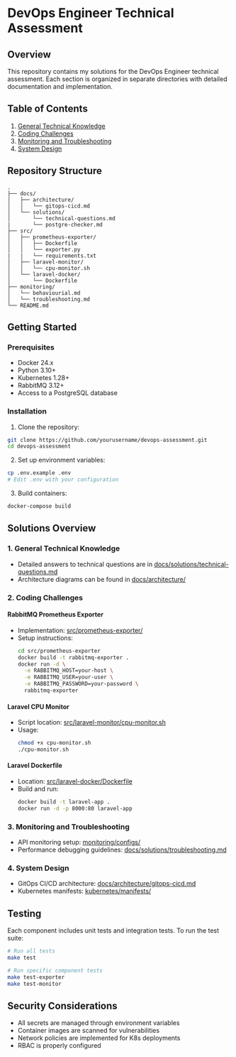 # DevOps Engineer Technical Assessment

## Overview
This repository contains my solutions for the DevOps Engineer technical assessment. Each section is organized in separate directories with detailed documentation and implementation.

## Table of Contents
1. [General Technical Knowledge](#general-technical-knowledge)
2. [Coding Challenges](#coding-challenges)
3. [Monitoring and Troubleshooting](#monitoring-and-troubleshooting)
4. [System Design](#system-design)

## Repository Structure
```
.
├── docs/
│   ├── architecture/
│   │   └── gitops-cicd.md
│   └── solutions/
│       └── technical-questions.md 
|       └── postgre-checker.md
├── src/
│   ├── prometheus-exporter/
│   │   ├── Dockerfile
│   │   └── exporter.py
|   |   └── requirements.txt
│   ├── laravel-monitor/
│   │   └── cpu-monitor.sh
│   └── laravel-docker/
│       └── Dockerfile
├── monitoring/
│   └── behaviourial.md
│   └── troubleshooting.md
└── README.md
```

## Getting Started

### Prerequisites
- Docker 24.x
- Python 3.10+
- Kubernetes 1.28+
- RabbitMQ 3.12+
- Access to a PostgreSQL database

### Installation
1. Clone the repository:
```bash
git clone https://github.com/yourusername/devops-assessment.git
cd devops-assessment
```

2. Set up environment variables:
```bash
cp .env.example .env
# Edit .env with your configuration
```

3. Build containers:
```bash
docker-compose build
```

## Solutions Overview

### 1. General Technical Knowledge
- Detailed answers to technical questions are in [docs/solutions/technical-questions.md](docs/solutions/technical-questions.md)
- Architecture diagrams can be found in [docs/architecture/](docs/architecture/)

### 2. Coding Challenges

#### RabbitMQ Prometheus Exporter
- Implementation: [src/prometheus-exporter/](src/prometheus-exporter/)
- Setup instructions:
  ```bash
  cd src/prometheus-exporter
  docker build -t rabbitmq-exporter .
  docker run -d \
    -e RABBITMQ_HOST=your-host \
    -e RABBITMQ_USER=your-user \
    -e RABBITMQ_PASSWORD=your-password \
    rabbitmq-exporter
  ```

#### Laravel CPU Monitor
- Script location: [src/laravel-monitor/cpu-monitor.sh](src/laravel-monitor/cpu-monitor.sh)
- Usage:
  ```bash
  chmod +x cpu-monitor.sh
  ./cpu-monitor.sh
  ```

#### Laravel Dockerfile
- Location: [src/laravel-docker/Dockerfile](src/laravel-docker/Dockerfile)
- Build and run:
  ```bash
  docker build -t laravel-app .
  docker run -d -p 8000:80 laravel-app
  ```

### 3. Monitoring and Troubleshooting
- API monitoring setup: [monitoring/configs/](monitoring/configs/)
- Performance debugging guidelines: [docs/solutions/troubleshooting.md](docs/solutions/troubleshooting.md)

### 4. System Design
- GitOps CI/CD architecture: [docs/architecture/gitops-cicd.md](docs/architecture/gitops-cicd.md)
- Kubernetes manifests: [kubernetes/manifests/](kubernetes/manifests/)

## Testing
Each component includes unit tests and integration tests. To run the test suite:

```bash
# Run all tests
make test

# Run specific component tests
make test-exporter
make test-monitor
```

## Security Considerations
- All secrets are managed through environment variables
- Container images are scanned for vulnerabilities
- Network policies are implemented for K8s deployments
- RBAC is properly configured

